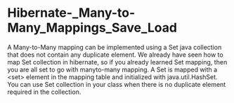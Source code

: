 # Hibernate-_Many-to-Many_Mappings_Save_Load
A Many-to-Many mapping can be implemented using a Set java collection that does not contain any duplicate element. We already have seen how to map Set collection in hibernate, so if you already learned Set mapping, then you are all set to go with manyto-many mapping.  A Set is mapped with a &lt;set> element in the mapping table and initialized with java.util.HashSet. You can use Set collection in your class when there is no duplicate element required in the collection.
